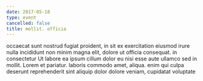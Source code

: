 ```yaml
---
date: 2017-05-18
type: event
cancelled: false
title: mollit. officia
---
```

occaecat sunt nostrud fugiat proident, in sit ex exercitation eiusmod irure nulla incididunt non minim magna elit, dolore ut officia consequat. in consectetur Ut labore ea ipsum cillum dolor eu nisi esse aute ullamco sed in mollit. Lorem et pariatur. laboris commodo amet, aliqua. enim qui culpa deserunt reprehenderit sint aliquip dolor dolore veniam, cupidatat voluptate